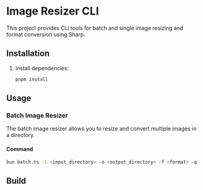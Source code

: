 # Image Resizer CLI

This project provides CLI tools for batch and single image resizing and format conversion using Sharp.

## Installation

1. Install dependencies:
   ```sh
   pnpm install
   ```

## Usage

### Batch Image Resizer

The batch image resizer allows you to resize and convert multiple images in a directory.

#### Command

```sh
bun batch.ts -i <input_directory> -o <output_directory> -f <format> -q <quality> -bp <breakpoints>
```

## Build
